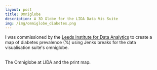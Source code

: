 ```yaml
---
layout: post
title: Omniglobe
description: A 3D Globe for the LIDA Data Vis Suite
img: /img/omniglobe_diabetes.png
---
```

I was commissioned by the <a href="http://lida.leeds.ac.uk/">Leeds Institute for Data Analytics</a> to create a map of diabetes prevalence (%) using Jenks breaks for the data visualisation suite's omniglobe.

<div class="img_row">
	<img class="col one" src="{{ site.baseurl }}/img/omniglobe_diabetes.png" alt="" title=""/>
	<img class="col two" src="{{ site.baseurl }}/img/Global - Adult Diabetes Prevalence (LIDA).png" alt="" title=""/>
</div>
<div class="col three caption">
	The Omniglobe at LIDA and the print map.
</div>
